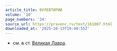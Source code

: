 ```yaml
---
article_title: ВУЛЕВТИРИИ
volume: '10'
page_numbers: '24'
source_url: https://pravenc.ru/text/161007.html
downloaded_at: '2025-10-13T10:40:55Z'
---
```


- см. в ст. [Великая Лавра](<https://pravenc.ru/text/Великая Лавра.html>).
